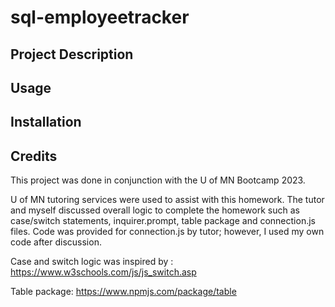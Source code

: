 # sql-employeetracker

## Project Description

## Usage

## Installation

## Credits

This project was done in conjunction with the U of MN Bootcamp 2023. 

U of MN tutoring services were used to assist with this homework. The tutor and myself discussed overall logic to complete the homework such as case/switch statements, inquirer.prompt, table package and connection.js files. Code was provided for connection.js by tutor; however, I used my own code after discussion. 

Case and switch logic was inspired by : https://www.w3schools.com/js/js_switch.asp

Table package: https://www.npmjs.com/package/table
